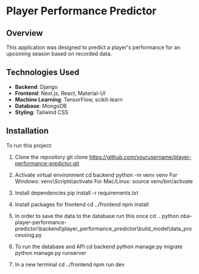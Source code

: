 # Player Performance Predictor

## Overview
This application was designed to predict a player's performance for an upcoming season based on recorded data.

## Technologies Used
- **Backend**: Django
- **Frontend**: Next.js, React, Material-UI
- **Machine Learning**: TensorFlow, scikit-learn
- **Database**: MongoDB
- **Styling**: Tailwind CSS

## Installation
To run this project:

1. Clone the repository
    git clone https://github.com/yourusername/player-performance-predictor.git

2. Activate virtual environment
    cd backend
    python -m venv venv
For Windows:
    venv\Scripts\activate
For Mac/Linux:
    source venv/bin/activate

3. Install dependencies
    pip install -r requirements.txt

4. Install packages for frontend
    cd ../frontend
    npm install

5. In order to save the data to the database run this once
    cd ..
    python nba-player-performance-predictor\backend\player_performance_predictor\build_model\data_processing.py

6. To run the database and API
    cd backend
    python manage.py migrate
    python manage.py runserver

7. In a new terminal
    cd ../frontend
    npm run dev
